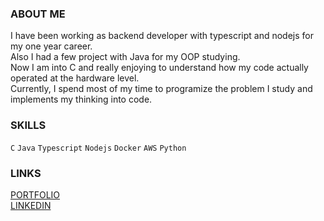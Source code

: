 ### ABOUT ME
I have been working as backend developer with typescript and nodejs for my one year career.  
Also I had a few project with Java for my OOP studying.  
Now I am into C and really enjoying to understand how my code actually operated at the hardware level.  
Currently, I spend most of my time to programize the problem I study and implements my thinking into code.

### SKILLS
`C` `Java` `Typescript` `Nodejs` `Docker` `AWS` `Python`

### LINKS
[PORTFOLIO](https://tranquil-meteoroid-d7c.notion.site/6811a19fbbd74438abb466a8175ceee3)  
[LINKEDIN](https://www.linkedin.com/in/heechul-yoon-85b154165/)
